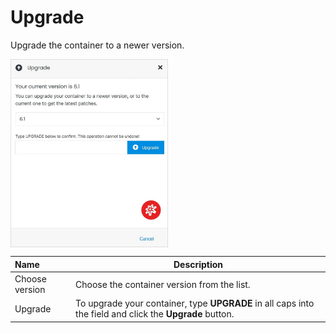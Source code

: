 # Upgrade

Upgrade the container to a newer version.

<img src="../../../../images/upgradeservice.jpg" alt="upgradeservice" style="width: 50%; display: block"></a>

**Name** | **Description** 
:--- | ---
Choose version | Choose the container version from the list.
Upgrade | To upgrade your container, type **UPGRADE** in all caps into the field and click the **Upgrade** button.